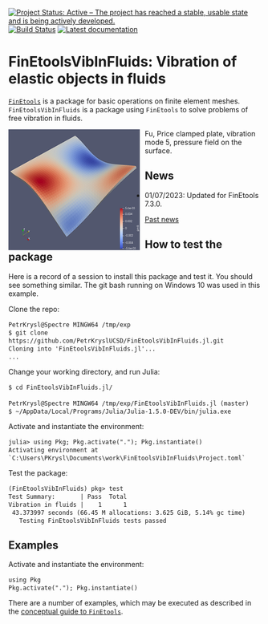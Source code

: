 [![Project Status: Active – The project has reached a stable, usable state and is being actively developed.](http://www.repostatus.org/badges/latest/active.svg)](http://www.repostatus.org/#active)
[![Build Status](https://travis-ci.com/PetrKryslUCSD/FinEtoolsVibInFluids.jl.svg?branch=master)](https://travis-ci.com/PetrKryslUCSD/FinEtoolsVibInFluids.jl)
[![Latest documentation](https://img.shields.io/badge/docs-latest-blue.svg)](https://petrkryslucsd.github.io/FinEtoolsVibInFluids.jl/dev)

# FinEtoolsVibInFluids: Vibration of elastic objects in fluids

[`FinEtools`](https://github.com/PetrKryslUCSD/FinEtools.jl.git) is a package
for basic operations on finite element meshes. `FinEtoolsVibInFluids` is a package
using `FinEtools` to solve problems of free vibration in fluids.

<img src="Fu_Price_mode5.png"
     alt="Fu, Price clamped plate, vibration mode 5"
     style="width: 100; float: left; margin-right: 10px;" />Fu, Price clamped plate, vibration mode 5, pressure field on the surface.

## News

- 01/07/2023: Updated for FinEtools 7.3.0.

[Past news](oldnews.md)

## How to test the package

Here is a record of a session to install this package and test it. You should
see something similar. The git bash running on Windows 10 was used in this
example.

Clone the repo:
```
PetrKrysl@Spectre MINGW64 /tmp/exp
$ git clone https://github.com/PetrKryslUCSD/FinEtoolsVibInFluids.jl.git
Cloning into 'FinEtoolsVibInFluids.jl'...
...
```
Change your working directory, and run Julia:
```
$ cd FinEtoolsVibInFluids.jl/

PetrKrysl@Spectre MINGW64 /tmp/exp/FinEtoolsVibInFluids.jl (master)
$ ~/AppData/Local/Programs/Julia/Julia-1.5.0-DEV/bin/julia.exe
```
Activate and instantiate the environment:
```
julia> using Pkg; Pkg.activate("."); Pkg.instantiate()   
Activating environment at `C:\Users\PKrysl\Documents\work\FinEtoolsVibInFluids\Project.toml`     
```
Test the package:
```
(FinEtoolsVibInFluids) pkg> test
Test Summary:       | Pass  Total     
Vibration in fluids |    1      1     
 43.373997 seconds (66.45 M allocations: 3.625 GiB, 5.14% gc time)    
   Testing FinEtoolsVibInFluids tests passed    
```

## Examples

Activate and instantiate the environment:
```
using Pkg
Pkg.activate("."); Pkg.instantiate()
```

There are a number of examples, which may
be executed as described in the  [conceptual guide to
`FinEtools`](https://petrkryslucsd.github.io/FinEtools.jl/latest).
